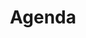 ---
title: Agenda
template: events
visible: true
content:
    items: '@self.children'
    order:
        by: start
        dir: desc
    limit: 5
    pagination: true
---